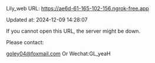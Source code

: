 Lily_web URL: https://ae6d-61-165-102-156.ngrok-free.app

Updated at: 2024-12-09 14:28:07

If you cannot open this URL, the server might be down.

Please contact: 

goley04@foxmail.com Or Wechat:GL_yeaH